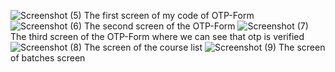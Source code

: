 ![Screenshot (5)](https://github.com/user-attachments/assets/2f10e3c9-a652-4429-ab7d-b0694db4a159)
The first screen of my code of OTP-Form
![Screenshot (6)](https://github.com/user-attachments/assets/6fb996fa-dade-4ac7-9c52-35879c9aec13)
The second screen of the OTP-Form
![Screenshot (7)](https://github.com/user-attachments/assets/f22f64f2-069c-4d2a-ad00-e1c2022b7ad5)
The third screen of the OTP-Form where we can see that otp is verified
![Screenshot (8)](https://github.com/user-attachments/assets/aa321ddb-25af-4858-bd01-973eb4c626a4)
The screen of the course list 
![Screenshot (9)](https://github.com/user-attachments/assets/00bd3d10-c8e7-4a83-89df-7b112ca1abca)
The screen of batches screen 





